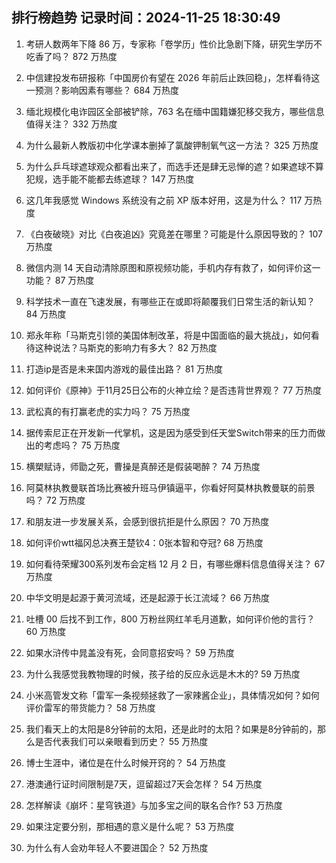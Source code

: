 
## 排行榜趋势 记录时间：2024-11-25 18:30:49
  
  1. 考研人数两年下降 86 万，专家称「卷学历」性价比急剧下降，研究生学历不吃香了吗？ 872 万热度
    
  2. 中信建投发布研报称「中国房价有望在 2026 年前后止跌回稳」，怎样看待这一预测？影响因素有哪些？ 684 万热度
    
  3. 缅北规模化电诈园区全部被铲除，763 名在缅中国籍嫌犯移交我方，哪些信息值得关注？ 332 万热度
    
  4. 为什么最新人教版初中化学课本删掉了氯酸钾制氧气这一方法？ 325 万热度
    
  5. 为什么乒乓球遮球观众都看出来了，而选手还是肆无忌惮的遮？如果遮球不算犯规，选手能不能都去练遮球？ 147 万热度
    
  6. 这几年我感觉 Windows 系统没有之前 XP 版本好用，这是为什么？ 117 万热度
    
  7. 《白夜破晓》对比《白夜追凶》究竟差在哪里？可能是什么原因导致的？ 107 万热度
    
  8. 微信内测 14 天自动清除原图和原视频功能，手机内存有救了，如何评价这一功能？ 87 万热度
    
  9. 科学技术一直在飞速发展，有哪些正在或即将颠覆我们日常生活的新认知？ 84 万热度
    
  10. 郑永年称「马斯克引领的美国体制改革，将是中国面临的最大挑战」，如何看待这种说法？马斯克的影响力有多大？ 82 万热度
    
  11. 打造ip是否是未来国内游戏的最佳出路？ 81 万热度
    
  12. 如何评价《原神》于11月25日公布的火神立绘？是否违背世界观？ 77 万热度
    
  13. 武松真的有打赢老虎的实力吗？ 75 万热度
    
  14. 据传索尼正在开发新一代掌机，这是因为感受到任天堂Switch带来的压力而做出的考虑吗？ 75 万热度
    
  15. 横槊赋诗，师勖之死，曹操是真醉还是假装喝醉？ 74 万热度
    
  16. 阿莫林执教曼联首场比赛被升班马伊镇逼平，你看好阿莫林执教曼联的前景吗？ 72 万热度
    
  17. 和朋友进一步发展关系，会感到很抗拒是什么原因？ 70 万热度
    
  18. 如何评价wtt福冈总决赛王楚钦4：0张本智和夺冠? 68 万热度
    
  19. 如何看待荣耀300系列发布会定档 12 月 2 日，有哪些爆料信息值得关注？ 67 万热度
    
  20. 中华文明是起源于黄河流域，还是起源于长江流域？ 66 万热度
    
  21. 吐槽 00 后找不到工作，800 万粉丝网红羊毛月道歉，如何评价他的言行？ 60 万热度
    
  22. 如果水浒传中晁盖没有死，会同意招安吗？ 59 万热度
    
  23. 为什么我感觉我教物理的时候，孩子给的反应永远是木木的? 59 万热度
    
  24. 小米高管发文称「雷军一条视频拯救了一家辣酱企业」，具体情况如何？如何评价雷军的带货能力？ 58 万热度
    
  25. 我们看天上的太阳是8分钟前的太阳，还是此时的太阳？如果是8分钟前的，那么是否代表我们可以亲眼看到历史？ 55 万热度
    
  26. 博士生涯中，诸位是在什么时候开窍的？ 54 万热度
    
  27. 港澳通行证时间限制是7天，逗留超过7天会怎样？ 54 万热度
    
  28. 怎样解读《崩坏：星穹铁道》与加多宝之间的联名合作? 53 万热度
    
  29. 如果注定要分别，那相遇的意义是什么呢？ 53 万热度
    
  30. 为什么有人会劝年轻人不要进国企？ 52 万热度
    